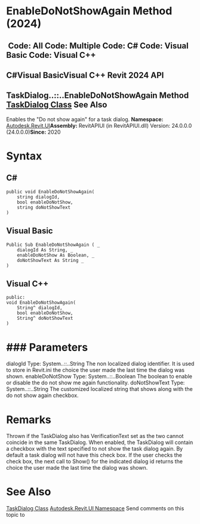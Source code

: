 # EnableDoNotShowAgain Method (2024)

﻿
 Code: All Code: Multiple Code: C# Code: Visual Basic Code: Visual C++   
---  
C#Visual BasicVisual C++
Revit 2024 API  
---  
TaskDialog..::..EnableDoNotShowAgain Method   
[TaskDialog Class](853afb57-7455-a636-9881-61a391118c16.md "TaskDialog Class") See Also  
---  
Enables the "Do not show again" for a task dialog.
**Namespace:** [Autodesk.Revit.UI](e86fd90a-8957-02a6-da7f-ced248966e3e.md "Autodesk.Revit.UI Namespace")**Assembly:** RevitAPIUI (in RevitAPIUI.dll) Version: 24.0.0.0 (24.0.0.0)**Since:** 2020
# Syntax
C#  
---  
```text
public void EnableDoNotShowAgain(
	string dialogId,
	bool enableDoNotShow,
	string doNotShowText
)
```
  
Visual Basic  
---  
```text
Public Sub EnableDoNotShowAgain ( _
	dialogId As String, _
	enableDoNotShow As Boolean, _
	doNotShowText As String _
)
```
  
Visual C++  
---  
```text
public:
void EnableDoNotShowAgain(
	String^ dialogId, 
	bool enableDoNotShow, 
	String^ doNotShowText
)
```
  
# ### Parameters
dialogId
    Type: System..::..String The non localized dialog identifier. It is used to store in Revit.ini the choice the user made the last time the dialog was shown. 
enableDoNotShow
    Type: System..::..Boolean The boolean to enable or disable the do not show me again functionality. 
doNotShowText
    Type: System..::..String The customized localized string that shows along with the do not show again checkbox. 
# Remarks
Thrown if the TaskDialog also has VerificationText set as the two cannot coincide in the same TaskDialog. 
When enabled, the TaskDialog will contain a checkbox with the text specified to not show the task dialog again.
By default a task dialog will not have this check box.
If the user checks the check box, the next call to Show() for the indicated dialog id returns the choice the user made the last time the dialog was shown.
# See Also
[TaskDialog Class](853afb57-7455-a636-9881-61a391118c16.md "TaskDialog Class")
[Autodesk.Revit.UI Namespace](e86fd90a-8957-02a6-da7f-ced248966e3e.md "Autodesk.Revit.UI Namespace")
Send comments on this topic to 